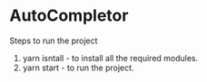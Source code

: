 # AutoCompletor

Steps to run the project 

1. yarn isntall - to install all the required modules. 
2. yarn start - to run the project.